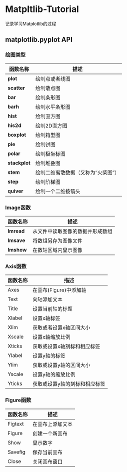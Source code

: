 # Matpltlib-Tutorial
记录学习Matplotlib的过程
## matplotlib.pyplot API

### 绘图类型

| 函数名称  | 描述 |
| --- | --- |
| **plot** | 绘制点或者线图 |
| **scatter** | 绘制散点图 |
| **bar** | 绘制条形图 |
| **barh** | 绘制水平条形图 |
| **hist** | 绘制直方图 |
| **his2d** | 绘制2D直方图 |
| **boxplot** | 绘制箱型图 |
| **pie** | 绘制饼图 |
| **polar** | 绘制极坐标图 |
| **stackplot** | 绘制堆叠图 |
| **stem** | 绘制二维离散数据（又称为“火柴图”） |
| **step** | 绘制阶梯图 |
| **quiver** | 绘制一个二维按箭头 |

### Image函数

| 函数名称  | 描述 |
| --- | --- |
| **Imread** | 从文件中读取图像的数据并形成数组 |
| **Imsave** | 将数组另存为图像文件 |
| **Imshow** | 在数轴区域内显示图像 |

### Axis函数

| 函数名称  | 描述 |
| --- | --- |
| Axes |	在画布(Figure)中添加轴 |
| Text | 向轴添加文本 |
| Title | 设置当前轴的标题 |
| Xlabel | 设置x轴标签 |
| Xlim | 获取或者设置x轴区间大小 |
| Xscale | 设置x轴缩放比例 |
| Xticks | 获取或设置x轴刻标和相应标签 |
|Ylabel	| 设置y轴的标签 |
|Ylim	| 获取或设置y轴的区间大小 |
|Yscale	| 设置y轴的缩放比例 |
|Yticks	| 获取或设置y轴的刻标和相应标签 |

### Figure函数

| 函数名称  | 描述 |
| --- | --- |
| Figtext | 在画布上添加文本 |
| Figure	| 创建一个新画布 |
| Show	| 显示数字 |
| Savefig | 保存当前画布 |
| Close | 关闭画布窗口 |



